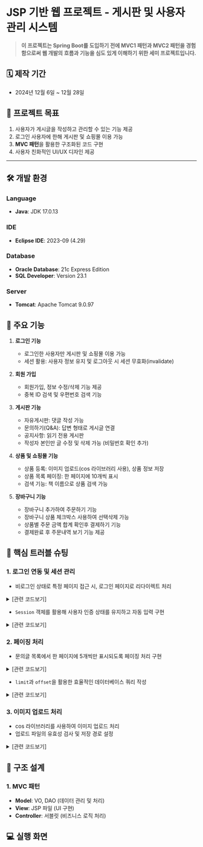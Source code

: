 # JSP 기반 웹 프로젝트 - 게시판 및 사용자 관리 시스템

> **이 프로젝트는 Spring Boot를 도입하기 전에 **MVC1 패턴**과 **MVC2 패턴**을 경험함으로써 웹 개발의 흐름과 기능을 심도 있게 이해하기 위한 세미 프로젝트입니다.**


## 🗓 제작 기간
- 2024년 12월 6일 ~ 12월 28일

## 🎯 프로젝트 목표

1. 사용자가 게시글을 작성하고 관리할 수 있는 기능 제공
2. 로그인 사용자에 한해 게시판 및 쇼핑몰 이용 가능
3. **MVC 패턴**을 활용한 구조화된 코드 구현
4. 사용자 친화적인 UI/UX 디자인 제공

---

## 🛠 개발 환경
### Language
- **Java**: JDK 17.0.13

### IDE
- **Eclipse IDE**: 2023-09 (4.29)

### Database
- **Oracle Database**: 21c Express Edition
- **SQL Developer**: Version 23.1

### Server
- **Tomcat**: Apache Tomcat 9.0.97

## 📌 주요 기능
1. **로그인 기능**
   - 로그인한 사용자만 게시판 및 쇼핑몰 이용 가능
   - 세션 활용: 사용자 정보 유지 및 로그아웃 시 세션 무효화(invalidate)
     
2. **회원 가입**
   - 회원가입, 정보 수정/삭제 기능 제공
   - 중복 ID 검색 및 우편번호 검색 기능

3. **게시판 기능**
   - 자유게시판: 댓글 작성 가능
   - 문의하기(Q&A): 답변 형태로 게시글 연결
   - 공지사항: 읽기 전용 게시판
   - 작성자 본인만 글 수정 및 삭제 가능 (비밀번호 확인 추가)

4. **상품 및 쇼핑몰 기능**
   - 상품 등록: 이미지 업로드(cos 라이브러리 사용), 상품 정보 저장
   - 상품 목록 페이징: 한 페이지에 10개씩 표시
   - 검색 기능: 책 이름으로 상품 검색 가능
    
5. **장바구니 기능**
   - 장바구니 추가하여 주문하기 기능
   - 장바구니 상품 체크박스 사용하여 선택삭제 가능
   - 상품별 주문 금액 합계 확인후 결제하기 기능
   - 결제완료 후 주문내역 보기 기능 제공

## 🚧 핵심 트러블 슈팅

### 1. 로그인 연동 및 세션 관리
- 비로그인 상태로 특정 페이지 접근 시, 로그인 페이지로 리다이렉트 처리
<details>
<summary>[관련 코드보기]</summary>
<div markdown="1">
   
```java
if (session.getAttribute("userName") == null) {
    response.sendRedirect("login.jsp");
    return;
}
```
</div>
</details>


- `Session` 객체를 활용해 사용자 인증 상태를 유지하고 자동 입력 구현
<details>
<summary>[관련 코드보기]</summary>
<div markdown="1">
   
```java
String userId = (String) session.getAttribute("userId");
UserVO user = null;
if (userId != null) {
   UserDAO udao = UserDAO.getInstance();
   user = udao.getUserById(userId);
}
```
</div>
</details>


### 2. 페이징 처리
- 문의글 목록에서 한 페이지에 5개씩만 표시되도록 페이징 처리 구현
<details>
<summary>[관련 코드보기]</summary>
<div markdown="1">

```java
// JSP 파일에서 페이징 처리
<%
    int currentPage = 1; // 기본 페이지
    int pageSize = 5;    // 한 페이지에 표시할 항목 수
    String pageParam = request.getParameter("page");

    if (pageParam != null) {
        currentPage = Integer.parseInt(pageParam);
    }

    QuestionDAO questionDAO = new QuestionDAO();
    int totalQuestions = questionDAO.getTotalQuestionCount();
    int totalPages = (int) Math.ceil(totalQuestions / (double) pageSize);
    int startIndex = (currentPage - 1) * pageSize;

    ArrayList<QuestionVO> questions = questionDAO.getQuestionsByPage(startIndex, pageSize);
%>

<div class="paging">
    <ul>
        <% if (currentPage > 1) { %>
            <li><a href="?page=<%= currentPage - 1 %>">이전</a></li>
        <% } %>
        <% for (int i = 1; i <= totalPages; i++) { %>
            <li><a href="?page=<%= i %>" class="<%= (i == currentPage) ? "current-page" : "" %>"><%= i %></a></li>
        <% } %>
        <% if (currentPage < totalPages) { %>
            <li><a href="?page=<%= currentPage + 1 %>">다음</a></li>
        <% } %>
    </ul>
</div>
```
</div>
</details>

- `limit`과 `offset`을 활용한 효율적인 데이터베이스 쿼리 작성
<details>
<summary>[관련 코드보기]</summary>
<div markdown="1">

```java
// DAO 클래스의 메서드
public ArrayList<QuestionVO> getQuestionsByPage(int startIndex, int pageSize) {
    ArrayList<QuestionVO> questions = new ArrayList<>();
    String sql = "SELECT * FROM QUESTIONS ORDER BY CREATED_DATE DESC OFFSET ? ROWS FETCH NEXT ? ROWS ONLY";
    try (Connection con = ConnectionPool.getInstance().dbCon();
         PreparedStatement pstmt = con.prepareStatement(sql)) {
        pstmt.setInt(1, startIndex);
        pstmt.setInt(2, pageSize);
        try (ResultSet rs = pstmt.executeQuery()) {
            while (rs.next()) {
                QuestionVO question = new QuestionVO();
                question.setId(rs.getInt("ID"));
                question.setTitle(rs.getString("TITLE"));
                question.setContent(rs.getString("CONTENT"));
                question.setCreatedDate(rs.getDate("CREATED_DATE"));
                questions.add(question);
            }
        }
    } catch (SQLException e) {
        e.printStackTrace();
    }
    return questions;
}
```
</div>
</details>
  

### 3. 이미지 업로드 처리
- cos 라이브러리를 사용하여 이미지 업로드 처리
- 업로드 파일의 유효성 검사 및 저장 경로 설정

<details>
<summary>[관련 코드보기]</summary>
<div markdown="1">
   
```java

String realFolder = application.getRealPath("/upload"); // 업로드 경로
int maxSize = 5 * 1024 * 1024; // 최대 파일 크기 5MB
String encType = "utf-8"; // 인코딩 방식

// 업로드 폴더 확인 및 생성
File uploadDir = new File(realFolder);
if (!uploadDir.exists()) {
    uploadDir.mkdirs(); // 업로드 디렉토리가 없으면 생성
}

// 파일 업로드 처리
MultipartRequest multi = new MultipartRequest(request, realFolder, maxSize, encType, new DefaultFileRenamePolicy());

```
</div>
</details>


## 📜 구조 설계

### 1. MVC 패턴
  - **Model**: VO, DAO (데이터 관리 및 처리)
  - **View**: JSP 파일 (UI 구현)
  - **Controller**: 서블릿 (비즈니스 로직 처리)


## 💻 실행 화면

